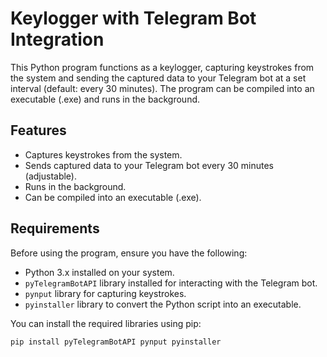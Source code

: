 # Keylogger with Telegram Bot Integration

This Python program functions as a keylogger, capturing keystrokes from the system and sending the captured data to your Telegram bot at a set interval (default: every 30 minutes). The program can be compiled into an executable (.exe) and runs in the background.

## Features

- Captures keystrokes from the system.
- Sends captured data to your Telegram bot every 30 minutes (adjustable).
- Runs in the background.
- Can be compiled into an executable (.exe).

## Requirements

Before using the program, ensure you have the following:

- Python 3.x installed on your system.
- `pyTelegramBotAPI` library installed for interacting with the Telegram bot.
- `pynput` library for capturing keystrokes.
- `pyinstaller` library to convert the Python script into an executable.

You can install the required libraries using pip:

```bash
pip install pyTelegramBotAPI pynput pyinstaller
